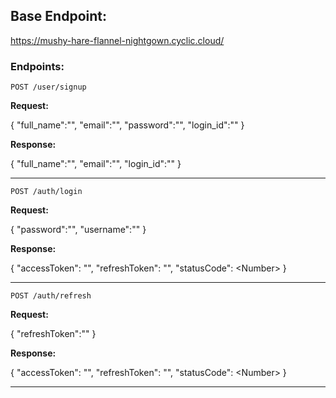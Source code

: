 ## Base Endpoint:
https://mushy-hare-flannel-nightgown.cyclic.cloud/

### Endpoints:

<code>POST /user/signup</code>

<strong>Request:</strong>

{
	"full_name":"",
	"email":"",
	"password":"",
	"login_id":""
}

<Strong>Response:</Strong>

{
	"full_name":"",
	"email":"",
	"login_id":""
}

<hr>

<code>POST /auth/login</code>

<strong>Request:</strong>

{
	"password":"",
	"username":""
}

<Strong>Response:</Strong>

{
	"accessToken": "",
	"refreshToken": "",
	"statusCode": \<Number\>
}

<hr>

<code>POST /auth/refresh</code>

<strong>Request:</strong>

{
"refreshToken":""
}

<Strong>Response:</Strong>

{
	"accessToken": "",
	"refreshToken": "",
	"statusCode": \<Number\>
}

<hr>
